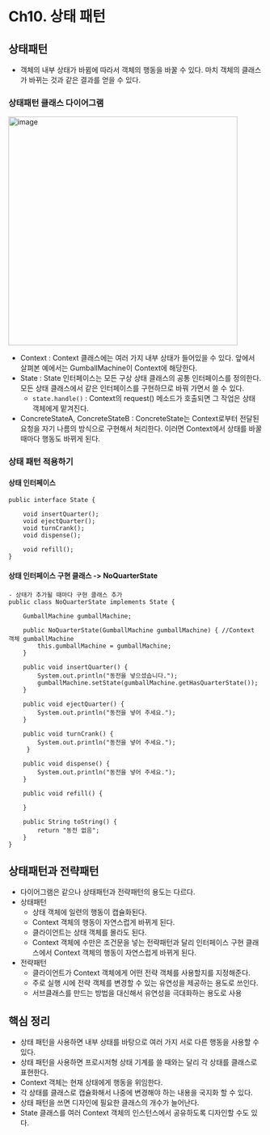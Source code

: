 # Ch10. 상태 패턴 

## 상태패턴
- 객체의 내부 상태가 바뀜에 따라서 객체의 행동을 바꿀 수 있다. 마치 객체의 클래스가 바뀌는 것과 같은 결과를 얻을 수 있다.

### 상태패턴 클래스 다이어그램 
<img width="453" alt="image" src="https://github.com/user-attachments/assets/8e6ac64f-4e1e-4633-9de3-eadbd1bd60dd">

- Context : Context 클래스에는 여러 가지 내부 상태가 들어있을 수 있다. 앞에서 살펴본 예에서는 GumballMachine이 Context에 해당한다.
- State : State 인터페이스는 모든 구상 상태 클래스의 공통 인터페이스를 정의한다. 모든 상태 클래스에서 같은 인터페이스를 구현하므로 바꿔 가면서 쓸 수 있다.
  - `state.handle()` : Context의 request() 메소드가 호출되면 그 작업은 상태 객체에게 맡겨진다. 
- ConcreteStateA, ConcreteStateB : ConcreteState는 Context로부터 전달된 요청을 자기 나름의 방식으로 구현해서 처리한다. 이러면 Context에서 상태를 바꿀 때마다 행동도 바뀌게 된다. 

### 상태 패턴 적용하기 

#### 상태 인터페이스 
```
public interface State {

	void insertQuarter();
	void ejectQuarter();
	void turnCrank();
	void dispense();

	void refill();
}
```

#### 상태 인터페이스 구현 클래스 -> NoQuarterState 
```
- 상태가 추가될 때마다 구현 클래스 추가 
public class NoQuarterState implements State {

    GumballMachine gumballMachine;

    public NoQuarterState(GumballMachine gumballMachine) { //Context 객체 gumballMachine
        this.gumballMachine = gumballMachine;
    }

	public void insertQuarter() {
		System.out.println("동전을 넣으셨습니다.");
		gumballMachine.setState(gumballMachine.getHasQuarterState());
	}

	public void ejectQuarter() {
		System.out.println("동전을 넣어 주세요.");
	}

	public void turnCrank() {
		System.out.println("동전을 넣어 주세요.");
	 }

	public void dispense() {
		System.out.println("동전을 넣어 주세요.");
	}

	public void refill() {

	}

	public String toString() {
		return "동전 없음";
	}
}
```


## 상태패턴과 전략패턴 
- 다이어그램은 같으나 상태패턴과 전략패턴의 용도는 다르다.
- 상태패턴
  - 상태 객체에 일련의 행동이 캡슐화된다.
  - Context 객체의 행동이 자연스럽게 바뀌게 된다.
  - 클라이언트는 상태 객체를 몰라도 된다.
  - Context 객체에 수만은 조건문을 넣는 전략패턴과 달리 인터페이스 구현 클래스에서 Context 객체의 행동이 자연스럽게 바뀌게 된다.
- 전략패턴
  - 클라이언트가 Context 객체에게 어떤 전략 객체를 사용할지를 지정해준다.
  - 주로 실행 시에 전략 객체를 변경할 수 있는 유연성을 제공하는 용도로 쓰인다.
  - 서브클래스를 만드는 방법을 대신해서 유연성을 극대화하는 용도로 사용

## 핵심 정리 
- 상태 패턴을 사용하면 내부 상태를 바탕으로 여러 가지 서로 다른 행동을 사용할 수 있다.
- 상태 패턴을 사용하면 프로시저형 상태 기계를 쓸 때와는 달리 각 상태를 클래스로 표현한다.
- Context 객체는 현재 상태에게 행동을 위임한다.
- 각 상태를 클래스로 캡슐화해서 나중에 변경해야 하는 내용을 국지화 할 수 있다.
- 상태 패턴을 쓰면 디자인에 필요한 클래스의 개수가 늘어난다.
- State 클래스를 여러 Context 객체의 인스턴스에서 공유하도록 디자인할 수도 있다.
